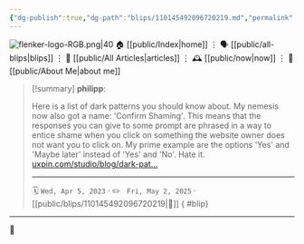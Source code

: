 ```yaml
---
{"dg-publish":true,"dg-path":"blips/110145492096720219.md","permalink":"/blips/110145492096720219/","title":"philipp on mastodon @ 2023-04-05","created":"2023-04-05T09:27:10","updated":"2025-05-02T08:50:43"}
---
```



<div class="transclusion internal-embed is-loaded"><div class="markdown-embed">




![flenker-logo-RGB.png|40](/img/user/attachments/flenker-logo-RGB.png)
🏠 [[public/Index\|home]]  ⋮ 🗣️ [[public/all-blips\|blips]] ⋮  📝 [[public/All Articles\|articles]]  ⋮ 🕰️ [[public/now\|now]] ⋮ 🪪 [[public/About Me\|about me]]


</div></div>


> [!summary] **philipp**:
>
> Here is a list of dark patterns you should know about. My nemesis now also got a name: 'Confirm Shaming'. This means that the responses you can give to some prompt are phrased in a way to entice shame when you click on something the website owner does not want you to click on.
> My prime example are the options 'Yes' and 'Maybe later' instead of 'Yes' and 'No'. Hate it.
> [uxpin.com/studio/blog/dark-pat…](https://www.uxpin.com/studio/blog/dark-patterns-in-ux-design/)
> - - -
>
> 🗓️ <code>Wed, Apr 5, 2023</code>  · ✏️ <code> Fri, May 2, 2025</code>  · [[public/blips/110145492096720219\|🔗]]
{ #blip}


- - -

 👾
